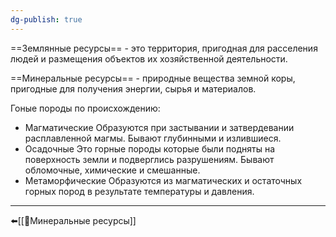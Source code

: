 ```yaml
---
dg-publish: true
---
```

==Землянные ресурсы== - это территория, пригодная для расселения людей и размещения объектов их хозяйственной деятельности.

==Минеральные ресурсы== - природные вещества земной коры, пригодные для получения энергии, сырья и материалов.

Гоные породы по происхождению:
- Магматические
    Образуются при застывании и затвердевании расплавленной магмы. Бывают глубинными и излившиеся.
- Осадочные
    Это горные породы которые были подняты на поверхность земли и подверглись разрушениям. Бывают обломочные, химические и смешанные.
- Метаморфические
    Образуются из магматических и остаточных горных пород в результате температуры и давления.
---
⬅️[[📒Минеральные ресурсы]]